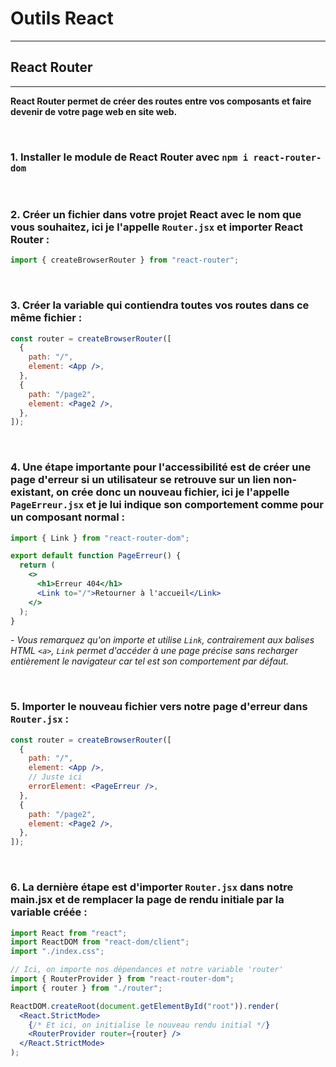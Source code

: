 # Outils React

---

## React Router

---

**React Router permet de créer des routes entre vos composants et faire devenir de votre page web en site web.**

<br>

### 1. Installer le module de React Router avec `npm i react-router-dom`

<br>

### 2. Créer un fichier dans votre projet React avec le nom que vous souhaitez, ici je l'appelle `Router.jsx` et importer React Router :

```jsx
import { createBrowserRouter } from "react-router";
```

<br>

### 3. Créer la variable qui contiendra toutes vos routes dans ce même fichier :

```jsx
const router = createBrowserRouter([
  {
    path: "/",
    element: <App />,
  },
  {
    path: "/page2",
    element: <Page2 />,
  },
]);
```

<br>

### 4. Une étape importante pour l'accessibilité est de créer une page d'erreur si un utilisateur se retrouve sur un lien non-existant, on crée donc un nouveau fichier, ici je l'appelle `PageErreur.jsx` et je lui indique son comportement comme pour un composant normal :

```jsx
import { Link } from "react-router-dom";

export default function PageErreur() {
  return (
    <>
      <h1>Erreur 404</h1>
      <Link to="/">Retourner à l'accueil</Link>
    </>
  );
}
```

_- Vous remarquez qu'on importe et utilise `Link`, contrairement aux balises HTML `<a>`, `Link` permet d'accéder à une page précise sans recharger entièrement le navigateur car tel est son comportement par défaut._

<br>

### 5. Importer le nouveau fichier vers notre page d'erreur dans `Router.jsx` :

```jsx
const router = createBrowserRouter([
  {
    path: "/",
    element: <App />,
    // Juste ici
    errorElement: <PageErreur />,
  },
  {
    path: "/page2",
    element: <Page2 />,
  },
]);
```

<br>

### 6. La dernière étape est d'importer `Router.jsx` dans notre main.jsx et de remplacer la page de rendu initiale par la variable créée :

```jsx
import React from "react";
import ReactDOM from "react-dom/client";
import "./index.css";

// Ici, on importe nos dépendances et notre variable 'router'
import { RouterProvider } from "react-router-dom";
import { router } from "./router";

ReactDOM.createRoot(document.getElementById("root")).render(
  <React.StrictMode>
    {/* Et ici, on initialise le nouveau rendu initial */}
    <RouterProvider router={router} />
  </React.StrictMode>
);
```
